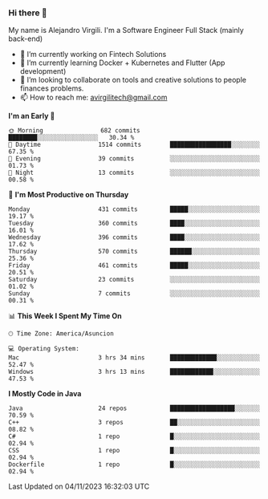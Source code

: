 ### Hi there 👋

My name is Alejandro Virgili. I'm a Software Engineer Full Stack (mainly back-end)


- 🔭 I’m currently working on Fintech Solutions
- 🌱 I’m currently learning Docker + Kubernetes and Flutter (App development)
- 👯 I’m looking to collaborate on tools and creative solutions to people finances problems.
- 📫 How to reach me: avirgilitech@gmail.com
  
<!--START_SECTION:waka-->
**I'm an Early 🐤** 

```text
🌞 Morning                682 commits         ████████░░░░░░░░░░░░░░░░░   30.34 % 
🌆 Daytime                1514 commits        █████████████████░░░░░░░░   67.35 % 
🌃 Evening                39 commits          ░░░░░░░░░░░░░░░░░░░░░░░░░   01.73 % 
🌙 Night                  13 commits          ░░░░░░░░░░░░░░░░░░░░░░░░░   00.58 % 
```
📅 **I'm Most Productive on Thursday** 

```text
Monday                   431 commits         █████░░░░░░░░░░░░░░░░░░░░   19.17 % 
Tuesday                  360 commits         ████░░░░░░░░░░░░░░░░░░░░░   16.01 % 
Wednesday                396 commits         ████░░░░░░░░░░░░░░░░░░░░░   17.62 % 
Thursday                 570 commits         ██████░░░░░░░░░░░░░░░░░░░   25.36 % 
Friday                   461 commits         █████░░░░░░░░░░░░░░░░░░░░   20.51 % 
Saturday                 23 commits          ░░░░░░░░░░░░░░░░░░░░░░░░░   01.02 % 
Sunday                   7 commits           ░░░░░░░░░░░░░░░░░░░░░░░░░   00.31 % 
```


📊 **This Week I Spent My Time On** 

```text
🕑︎ Time Zone: America/Asuncion

💻 Operating System: 
Mac                      3 hrs 34 mins       █████████████░░░░░░░░░░░░   52.47 % 
Windows                  3 hrs 13 mins       ████████████░░░░░░░░░░░░░   47.53 % 
```

**I Mostly Code in Java** 

```text
Java                     24 repos            ██████████████████░░░░░░░   70.59 % 
C++                      3 repos             ██░░░░░░░░░░░░░░░░░░░░░░░   08.82 % 
C#                       1 repo              █░░░░░░░░░░░░░░░░░░░░░░░░   02.94 % 
CSS                      1 repo              █░░░░░░░░░░░░░░░░░░░░░░░░   02.94 % 
Dockerfile               1 repo              █░░░░░░░░░░░░░░░░░░░░░░░░   02.94 % 
```




 Last Updated on 04/11/2023 16:32:03 UTC
<!--END_SECTION:waka-->
